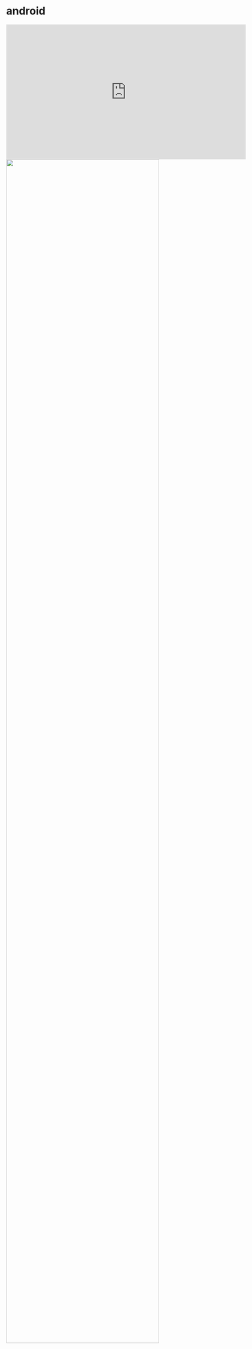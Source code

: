# android
<iframe width="640" height="360" src="https://www.youtube.com/watch?v=uMPJppXyQmQ&feature=youtu.be"  
 frameborder="0" allow="autoplay; encrypted-media" allowfullscreen></iframe>
<img src="https://user-images.githubusercontent.com/37800688/102848284-cef5f080-4457-11eb-815b-ee7c9874b42b.jpg" width="90%"></img>
<img src="https://user-images.githubusercontent.com/37800688/102848305-df0dd000-4457-11eb-9b15-afd7414254b8.jpg" width="90%"></img>
<img src="https://user-images.githubusercontent.com/37800688/102848321-e92fce80-4457-11eb-8025-74e9bf27411b.jpg" width="90%"></img>
<img src="https://user-images.githubusercontent.com/37800688/102848331-f0ef7300-4457-11eb-9d29-1568434bab06.jpg" width="90%"></img>
<img src="https://user-images.githubusercontent.com/37800688/102848356-fcdb3500-4457-11eb-8188-7bfafafe3e11.jpg" width="90%"></img>
<img src="https://user-images.githubusercontent.com/37800688/102848366-049ad980-4458-11eb-8174-8a6cb4ecd8f8.jpg" width="90%"></img>
<img src="https://user-images.githubusercontent.com/37800688/102848385-0fee0500-4458-11eb-929e-369281dbfc4c.jpg" width="90%"></img>
<img src="https://user-images.githubusercontent.com/37800688/102848397-19776d00-4458-11eb-8d05-a232a110c096.jpg" width="90%"></img>
<img src="https://user-images.githubusercontent.com/37800688/102848412-22683e80-4458-11eb-89a7-b9c25ccfdf10.jpg" width="90%"></img>
<img src="https://user-images.githubusercontent.com/37800688/102848654-a8848500-4458-11eb-8ba2-aa7aaaab2f0e.jpg" width="90%"></img>
<img src="https://user-images.githubusercontent.com/37800688/102848469-3d3ab300-4458-11eb-8158-f99ae0ee56e0.jpg" width="90%"></img>
<img src="https://user-images.githubusercontent.com/37800688/102848493-475cb180-4458-11eb-9eba-960aebde0ea4.jpg" width="90%"></img>
<img src="https://user-images.githubusercontent.com/37800688/102848508-4fb4ec80-4458-11eb-9693-46e2ca5dc575.jpg" width="90%"></img>
<img src="https://user-images.githubusercontent.com/37800688/102848524-58a5be00-4458-11eb-9368-49284fde3d6c.jpg" width="90%"></img>
